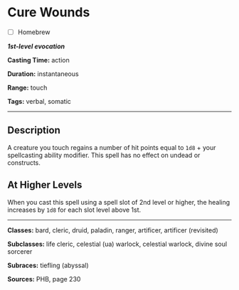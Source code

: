 # Cure Wounds

- [ ] Homebrew

***1st-level evocation***

**Casting Time:** action

**Duration:** instantaneous

**Range:** touch

**Tags:** verbal, somatic

---

## Description
A creature you touch regains a number of hit points equal to `1d8` + your spellcasting ability modifier. This spell has no effect on undead or constructs.

## At Higher Levels
When you cast this spell using a spell slot of 2nd level or higher, the healing increases by `1d8` for each slot level above 1st.

---

**Classes:** bard, cleric, druid, paladin, ranger, artificer, artificer (revisited)

**Subclasses:** life cleric, celestial (ua) warlock, celestial warlock, divine soul sorcerer

**Subraces:** tiefling (abyssal)

**Sources:** PHB, page 230

